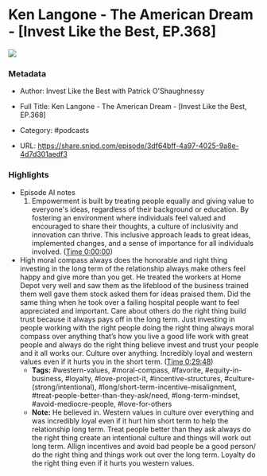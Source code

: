# Ken Langone - The American Dream - [Invest Like the Best, EP.368]

![](https://wsrv.nl/?url=https%3A%2F%2Fmegaphone.imgix.net%2Fpodcasts%2Fef669774-cccd-11ed-889b-c36caad6646f%2Fimage%2FILTB_NEW.png%3Fixlib%3Drails-4.3.1%26max-w%3D3000%26max-h%3D3000%26fit%3Dcrop%26auto%3Dformat%2Ccompress&w=100&h=100)

### Metadata

- Author: Invest Like the Best with Patrick O'Shaughnessy
- Full Title: Ken Langone - The American Dream - [Invest Like the Best, EP.368]
- Category: #podcasts



- URL: https://share.snipd.com/episode/3df64bff-4a97-4025-9a8e-4d7d301aedf3

### Highlights

- Episode AI notes
  1. Empowerment is built by treating people equally and giving value to everyone's ideas, regardless of their background or education. By fostering an environment where individuals feel valued and encouraged to share their thoughts, a culture of inclusivity and innovation can thrive. This inclusive approach leads to great ideas, implemented changes, and a sense of importance for all individuals involved. ([Time 0:00:00](https://share.snipd.com/episode-takeaways/92ec713a-2105-4477-ba8d-9b3d3707794f))
- High moral compass always does the honorable and right thing investing in the long term of the relationship always make others feel happy and give more than you get. He treated the workers at Home Depot very well and saw them as the lifeblood of the business trained them well gave them stock asked them for ideas praised them. Did the same thing when he took over a failing hospital people want to feel appreciated and important. Care about others do the right thing build trust because it always pays off in the long term. Just investing in people working with the right people doing the right thing always moral compass over anything that’s how you live a good life work with great people and always do the right thing believe invest and trust your people and it all works our. Culture over anything. Incredibly loyal and western values even if it hurts you in the short term. ([Time 0:29:48](https://share.snipd.com/snip/a6fae254-5708-476c-82be-277d237645d8))
    - **Tags:** #western-values, #moral-compass, #favorite, #equity-in-business, #loyalty, #love-project-it, #incentive-structures, #culture-(strong/intentional), #long/short-term-incentive-misalignment, #treat-people-better-than-they-ask/need, #long-term-mindset, #avoid-mediocre-people, #love-for-others
    - **Note:** He believed in. Western values in culture over everything and was incredibly loyal even if it hurt him short term to help the relationship long term. Treat people better than they ask always do the right thing create an intentional culture and things will work out long term. Allign incentives and avoid bad people be a good person/ do the right thing and things work out over the long term.
      Loyalty do the right thing even if it hurts you western values.
